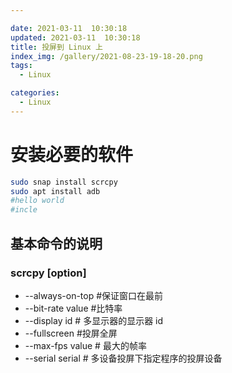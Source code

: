 ```yaml
---

date: 2021-03-11  10:30:18
updated: 2021-03-11  10:30:18
title: 投屏到 Linux 上
index_img: /gallery/2021-08-23-19-18-20.png
tags:
  - Linux

categories:
  - Linux
---
```

# 安装必要的软件

<!-- ######## BASH Start########  -->

```bash
sudo snap install scrcpy
sudo apt install adb
#hello world
#incle
```

<!-- ######## BASH End  ########  -->

## 基本命令的说明

### scrcpy [option]

- --always-on-top #保证窗口在最前
- --bit-rate value #比特率
- --display id # 多显示器的显示器 id
- --fullscreen #投屏全屏
- --max-fps value # 最大的帧率
- --serial serial # 多设备投屏下指定程序的投屏设备
